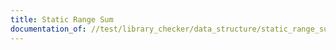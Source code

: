 ```yaml
---
title: Static Range Sum
documentation_of: //test/library_checker/data_structure/static_range_sum.test.py
---
```

